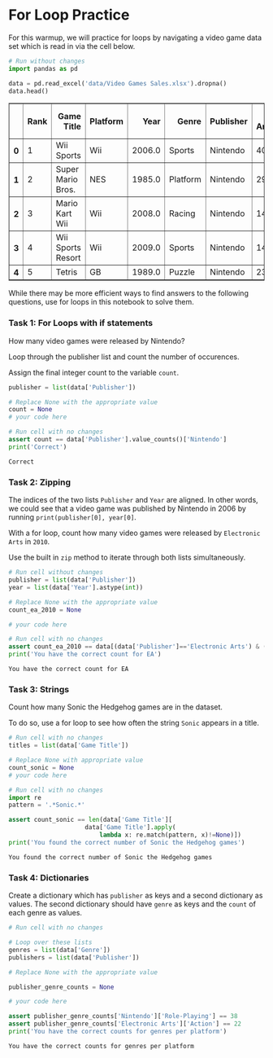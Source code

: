 
# For Loop Practice

For this warmup, we will practice for loops by navigating a video game data set which is read in via the cell below.


```python
# Run without changes
import pandas as pd

data = pd.read_excel('data/Video Games Sales.xlsx').dropna()
data.head()
```




<div>
<style scoped>
    .dataframe tbody tr th:only-of-type {
        vertical-align: middle;
    }

    .dataframe tbody tr th {
        vertical-align: top;
    }

    .dataframe thead th {
        text-align: right;
    }
</style>
<table border="1" class="dataframe">
  <thead>
    <tr style="text-align: right;">
      <th></th>
      <th>Rank</th>
      <th>Game Title</th>
      <th>Platform</th>
      <th>Year</th>
      <th>Genre</th>
      <th>Publisher</th>
      <th>North America</th>
      <th>Europe</th>
      <th>Japan</th>
      <th>Rest of World</th>
      <th>Global</th>
      <th>Review</th>
    </tr>
  </thead>
  <tbody>
    <tr>
      <th>0</th>
      <td>1</td>
      <td>Wii Sports</td>
      <td>Wii</td>
      <td>2006.0</td>
      <td>Sports</td>
      <td>Nintendo</td>
      <td>40.43</td>
      <td>28.39</td>
      <td>3.77</td>
      <td>8.54</td>
      <td>81.12</td>
      <td>76.28</td>
    </tr>
    <tr>
      <th>1</th>
      <td>2</td>
      <td>Super Mario Bros.</td>
      <td>NES</td>
      <td>1985.0</td>
      <td>Platform</td>
      <td>Nintendo</td>
      <td>29.08</td>
      <td>3.58</td>
      <td>6.81</td>
      <td>0.77</td>
      <td>40.24</td>
      <td>91.00</td>
    </tr>
    <tr>
      <th>2</th>
      <td>3</td>
      <td>Mario Kart Wii</td>
      <td>Wii</td>
      <td>2008.0</td>
      <td>Racing</td>
      <td>Nintendo</td>
      <td>14.50</td>
      <td>12.22</td>
      <td>3.63</td>
      <td>3.21</td>
      <td>33.55</td>
      <td>82.07</td>
    </tr>
    <tr>
      <th>3</th>
      <td>4</td>
      <td>Wii Sports Resort</td>
      <td>Wii</td>
      <td>2009.0</td>
      <td>Sports</td>
      <td>Nintendo</td>
      <td>14.82</td>
      <td>10.51</td>
      <td>3.18</td>
      <td>3.01</td>
      <td>31.52</td>
      <td>82.65</td>
    </tr>
    <tr>
      <th>4</th>
      <td>5</td>
      <td>Tetris</td>
      <td>GB</td>
      <td>1989.0</td>
      <td>Puzzle</td>
      <td>Nintendo</td>
      <td>23.20</td>
      <td>2.26</td>
      <td>4.22</td>
      <td>0.58</td>
      <td>30.26</td>
      <td>88.00</td>
    </tr>
  </tbody>
</table>
</div>



While there may be more efficient ways to find answers to the following questions, use for loops in this notebook to solve them.

### Task 1: For Loops with if statements

How many video games were released by Nintendo?  

Loop through the publisher list and count the number of occurences.

Assign the final integer count to the variable `count`.



```python
publisher = list(data['Publisher'])

# Replace None with the appropriate value
count = None
# your code here
```


```python
# Run cell with no changes
assert count == data['Publisher'].value_counts()['Nintendo']
print('Correct')
```

    Correct


### Task 2: Zipping

The indices of the two lists `Publisher` and `Year` are aligned.  In other words, we could see that a video game was published by Nintendo in 2006 by running `print(publisher[0], year[0]`.

With a for loop, count how many video games were released by `Electronic Arts` in `2010`.

Use the built in `zip` method to iterate through both lists simultaneously.


```python
# Run cell without changes
publisher = list(data['Publisher'])
year = list(data['Year'].astype(int))
```


```python
# Replace None with the appropriate value
count_ea_2010 = None

# your code here
```


```python
# Run cell with no changes
assert count_ea_2010 == data[(data['Publisher']=='Electronic Arts') & (data['Year']==2010)].shape[0]
print('You have the correct count for EA')
```

    You have the correct count for EA


### Task 3: Strings
Count how many Sonic the Hedgehog games are in the dataset.

To do so, use a for loop to see how often the string `Sonic` appears in a title.


```python
# Run cell with no changes
titles = list(data['Game Title'])
```


```python
# Replace None with appropriate value
count_sonic = None
# your code here
```


```python
# Run cell with no changes
import re
pattern = '.*Sonic.*'

assert count_sonic == len(data['Game Title'][
                     data['Game Title'].apply(
                         lambda x: re.match(pattern, x)!=None)])
print('You found the correct number of Sonic the Hedgehog games')

```

    You found the correct number of Sonic the Hedgehog games


### Task 4: Dictionaries

Create a dictionary which has `publisher` as keys and a second dictionary as values. The second dictionary should have `genre` as keys and the `count` of each genre as values.



```python
# Run cell with no changes

# Loop over these lists
genres = list(data['Genre'])
publishers = list(data['Publisher'])


```


```python
# Replace None with the appropriate value

publisher_genre_counts = None

# your code here

```


```python
assert publisher_genre_counts['Nintendo']['Role-Playing'] == 38
assert publisher_genre_counts['Electronic Arts']['Action'] == 22
print('You have the correct counts for genres per platform')
```

    You have the correct counts for genres per platform

